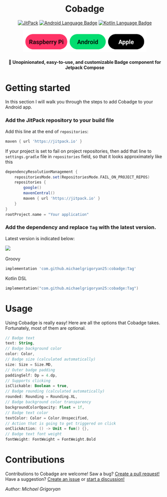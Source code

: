 <h1 align = "center">
    Cobadge
</h1>

<p align = "center">
    <a target="__blank" rel="noopener noreferrer"  href="https://jitpack.io/#michaelgrigoryan25/cobadge"><img src="https://jitpack.io/v/michaelgrigoryan25/cobadge.svg" alt="JitPack"/></a>
    <a href="#"><img alt="Android Language Badge" src="https://badgen.net/badge/OS/Android?icon=https://raw.githubusercontent.com/androiddevnotes/awesome-jetpack-compose-android-apps/master/assets/android.svg&color=3ddc84"/></a>
    <a href="#"><img alt="Kotlin Language Badge" src="https://badgen.net/badge/language/Kotlin?icon=https://raw.githubusercontent.com/androiddevnotes/awesome-jetpack-compose-android-apps/master/assets/kotlin.svg&color=f18e33"/></a>
</p>

<p align = "center">
    <a href="#"><img height="70px" src="docs/screenshots/badges.png" alt="Badges" /></a>
</p>

<h4 style = "margin-bottom: 5%" align = "center">🗻 Unopinionated, easy-to-use, and customizable Badge component for Jetpack Compose</h4>

# Getting started

In this section I will walk you through the steps to add Cobadge to your Android app.

### Add the JitPack repository to your build file

Add this line at the end of `repositories`:

```groovy
maven { url 'https://jitpack.io' }
```

If your project is set to fail on project repositories, then add that line to `settings.gradle` file in `repositories` field, so that it looks approximately like this

```groovy
dependencyResolutionManagement {
    repositoriesMode.set(RepositoriesMode.FAIL_ON_PROJECT_REPOS)
    repositories {
        google()
        mavenCentral()
        maven { url 'https://jitpack.io' }
    }
}
rootProject.name = "Your application"
```

### Add the dependency and replace `Tag` with the latest version.

Latest version is indicated below:

[![](https://jitpack.io/v/michaelgrigoryan25/cobadge.svg)](https://jitpack.io/#michaelgrigoryan25/cobadge)

Groovy

```groovy
implementation 'com.github.michaelgrigoryan25:cobadge:Tag'
```

Kotlin DSL

```kotlin
implementation("com.github.michaelgrigoryan25:cobadge:Tag")
```

# Usage

Using Cobadge is really easy! Here are all the options that Cobadge takes. Fortunately, most of them are optional.

```kotlin
// Badge text
text: String,
// Badge background color
color: Color,
// Badge size (calculated automatically)
size: Size = Size.MD,
// Outer badge padding
paddingSelf: Dp = 4.dp,
// Supports clicking
isClickable: Boolean = true,
// Badge rounding (calculated automatically)
rounded: Rounding = Rounding.XL,
// Badge background color transparency
backgroundColorOpacity: Float = 1f,
// Badge text color
textColor: Color = Color.Unspecified,
// Action that is going to get triggered on click
onClickAction: () -> Unit = fun() {},
// Badge text font weight
fontWeight: FontWeight = FontWeight.Bold
```

# Contributions

Contributions to Cobadge are welcome! Saw a bug? [Create a pull request!](https://github.com/michaelgrigoryan25/cobadge/issues/new) Have a suggestion? [Create an issue](https://github.com/michaelgrigoryan25/cobadge/issues/new) or [start a discussion!](https://github.com/michaelgrigoryan25/cobadge/discussions/new)

_Author: Michael Grigoryan_
